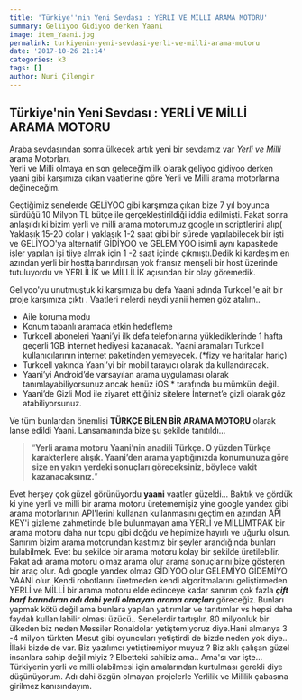 ```yaml
---
title: 'Türkiye''nin Yeni Sevdası : YERLİ VE MİLLİ ARAMA MOTORU'
summary: Geliiyoo Gidiyoo derken Yaani
image: item_Yaani.jpg
permalink: turkiyenin-yeni-sevdasi-yerli-ve-milli-arama-motoru
date: '2017-10-26 21:14'
categories: k3
tags: []
author: Nuri Çilengir
---
```

## Türkiye'nin Yeni Sevdası : YERLİ VE MİLLİ ARAMA MOTORU

Araba sevdasından sonra ülkecek artık yeni bir sevdamız var *Yerli ve Milli* arama Motorları.  
Yerli ve Milli olmaya en son geleceğim ilk olarak geliyoo gidiyoo derken yaani gibi karşımıza çıkan vaatlerine göre Yerli ve Milli arama motorlarına değineceğim.

Geçtiğimiz senelerde GELİYOO gibi karşımıza çıkan bize 7 yıl boyunca sürdüğü 10 Milyon TL bütçe ile gerçekleştirildiği iddia edilmişti. Fakat sonra anlaşıldı ki bizim yerli ve milli arama motorumuz google'ın scriptlerini alıp( Yaklaşık 15-20 dolar ) yaklaşık 1-2 saat gibi bir sürede yapılabilecek bir işti ve GELİYOO'ya alternatif GİDİYOO ve GELEMİYOO isimli aynı kapasitede işler yapılan işi tiiye almak için 1 -2  saat içinde çıkmıştı.Dedik ki kardeşim en azından yerli bir hostta barındırsan yok fransız menşeli bir host üzerinde tutuluyordu ve YERLİLİK ve MİLLİLİK açısından bir olay göremedik.

Geliyoo'yu unutmuştuk ki karşımıza bu defa Yaani adında Turkcell'e ait bir proje karşımıza çıktı . Vaatleri nelerdi neydi yanii hemen göz atalım..
* Aile koruma modu
* Konum tabanlı aramada etkin hedefleme
* Turkcell aboneleri Yaani’yi ilk defa telefonlarına yüklediklerinde 1 hafta geçerli 1GB internet hediyesi kazanacak. Yaani aramaları Turkcell kullanıcılarının internet paketinden yemeyecek. (*fizy ve haritalar hariç)
* Turkcell yakında Yaani’yi bir mobil tarayıcı olarak da kullandıracak.
* Yaani’yi Android’de varsayılan arama uygulaması olarak tanımlayabiliyorsunuz ancak henüz iOS * tarafında bu mümkün değil.
* Yaani’de Gizli Mod ile ziyaret ettiğiniz sitelere İnternet’e gizli olarak göz atabiliyorsunuz.

Ve tüm bunlardan önemlisi **TÜRKÇE BİLEN BİR ARAMA MOTORU** olarak lanse edildi Yaani.
Lansamanında bize şu şekilde tanıtıldı...
> “**Yerli arama motoru Yaani’nin anadili Türkçe. O yüzden Türkçe karakterlere alışık. Yaani’den arama yaptığınızda konumunuza göre size en yakın yerdeki sonuçları göreceksiniz, böylece vakit kazanacaksınız.**”

Evet herşey çok güzel görünüyordu **yaani** vaatler güzeldi...  Baktık ve gördük ki yine yerli ve milli bir arama motoru üretememişiz yine google yandex gibi arama motorlarının API'lerini kullanan kullanmasını geçtim en azından API KEY'i gizleme zahmetinde bile bulunmayan ama YERLİ ve  MİLLİMTRAK bir arama motoru daha nur topu gibi doğdu ve hepimize hayırlı ve uğurlu olsun.
Sanırım bizim arama motorundan kastımız bir şeyler arandığında bunları bulabilmek. Evet bu şekilde bir arama motoru kolay bir şekilde üretilebilir. Fakat adı arama motoru olmaz arama olur arama sonuçlarını bize gösteren bir araç olur. Adı google yandex olmaz GİDİYOO olur GELEMİYO GİDEMİYO YAANİ olur. Kendi robotlarını üretmeden kendi algoritmalarını geliştirmeden YERLİ ve MİLLİ bir arama motoru elde edinceye kadar sanırım çok fazla ***çift harf barındıran adı dahi yerli olmayan arama araçları*** göreceğiz. Bunları yapmak kötü değil ama bunlara yapılan yatırımlar ve  tanıtımlar vs hepsi daha faydalı kullanılabilir olması üzücü.. 
Senelerdir tartışılır, 80 milyonluk bir ülkeden biz neden Messiler Ronaldolar yetiştemiyoruz diye.Hani almanya 3 -4 milyon türkten Mesut gibi oyuncuları yetiştirdi de bizde neden yok diye.. İllaki bizde de var. Biz yazılımcı yetiştiremiyor muyuz  ? Biz aklı çalışan güzel insanlara sahip değil miyiz ? Elbetteki sahibiz ama.. Ama'sı var  işte... Türkiyenin yerli ve milli olabilmesi için amalarından kurtulması gerekli diye düşünüyorum. Adı dahi özgün olmayan projelerle Yerlilik ve Mililik çabasına girilmez kanısındayım.
